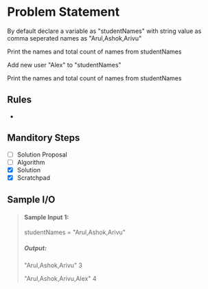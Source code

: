 # Problem Statement   

By default declare a variable as "studentNames" with string value as comma seperated names as "Arul,Ashok,Arivu"         

Print the names and total count of names from studentNames     

Add new user "Alex" to "studentNames"      

Print the names and total count of names from studentNames     


## Rules
-

## Manditory Steps

- [ ] Solution Proposal
- [ ] Algorithm
- [x] Solution
- [x] Scratchpad

## Sample I/O

> #### Sample Input 1:
> studentNames = "Arul,Ashok,Arivu"
>
> ##### Output:
> "Arul,Ashok,Arivu"
> 3
>
> "Arul,Ashok,Arivu,Alex"
> 4
